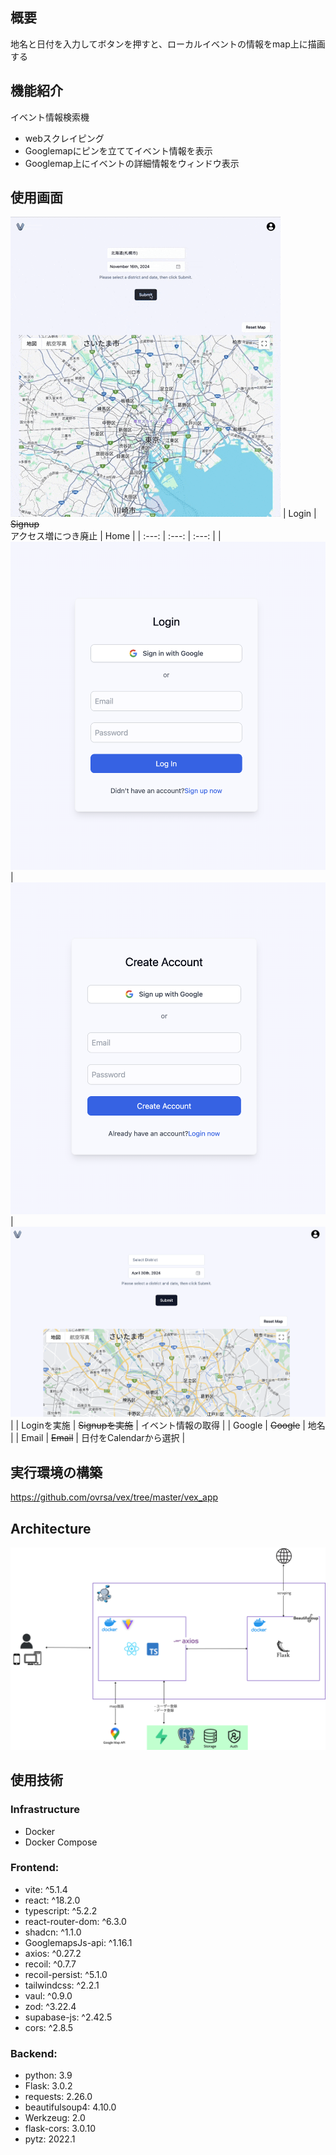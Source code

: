 ## 概要 
地名と日付を入力してボタンを押すと、ローカルイベントの情報をmap上に描画する

## 機能紹介
イベント情報検索機
- webスクレイピング
- Googlemapにピンを立ててイベント情報を表示
- Googlemap上にイベントの詳細情報をウィンドウ表示


## 使用画面
![action](public/app_images/vex.GIF)
| Login | ~~Signup~~<br>アクセス増につき廃止 | Home |
| :---: | :---: | :---: |
| ![Login](public/app_images/Login.png) | ![Signup](public/app_images/Signup.png) | ![Home](public/app_images/Home.png) |
| Loginを実施 | ~~Signupを実施~~ | イベント情報の取得 |
| Google | ~~Google~~ | 地名 |
| Email | ~~Email~~ | 日付をCalendarから選択 |

## 実行環境の構築
https://github.com/ovrsa/vex/tree/master/vex_app

## Architecture
![Architecture](public/app_images/vex.png)

## 使用技術
### Infrastructure
- Docker
- Docker Compose

### Frontend:
- vite: ^5.1.4
- react: ^18.2.0
- typescript: ^5.2.2
- react-router-dom: ^6.3.0
- shadcn: ^1.1.0
- GooglemapsJs-api: ^1.16.1
- axios: ^0.27.2
- recoil: ^0.7.7
- recoil-persist: ^5.1.0
- tailwindcss: ^2.2.1
- vaul: ^0.9.0
- zod: ^3.22.4
- supabase-js: ^2.42.5
- cors: ^2.8.5

### Backend:
- python: 3.9
- Flask: 3.0.2
- requests: 2.26.0
- beautifulsoup4: 4.10.0
- Werkzeug: 2.0
- flask-cors: 3.0.10
- pytz: 2022.1

